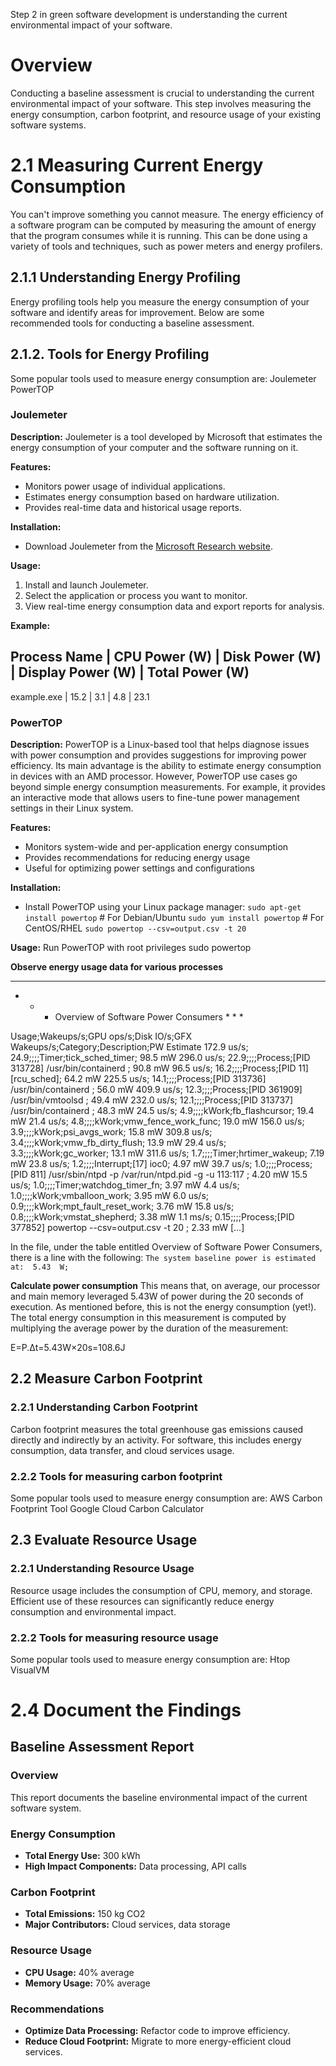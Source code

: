 Step 2 in green software development is understanding the current environmental impact of your software.

# **Overview**

Conducting a baseline assessment is crucial to understanding the current environmental impact of your software. This step involves measuring the energy consumption, carbon footprint, and resource usage of your existing software systems. 

# **2.1 Measuring Current Energy Consumption**
You can't improve something you cannot measure. The energy efficiency of a software program can be computed by measuring the amount of energy that the program consumes while it is running. This can be done using a variety of tools and techniques, such as power meters and energy profilers.

## **2.1.1 Understanding Energy Profiling**

Energy profiling tools help you measure the energy consumption of your software and identify areas for improvement. Below are some recommended tools for conducting a baseline assessment.

## **2.1.2. Tools for Energy Profiling**

Some popular tools used to measure energy consumption are:
Joulemeter
PowerTOP

### **Joulemeter**

**Description:**
Joulemeter is a tool developed by Microsoft that estimates the energy consumption of your computer and the software running on it.

**Features:**
- Monitors power usage of individual applications.
- Estimates energy consumption based on hardware utilization.
- Provides real-time data and historical usage reports.

**Installation:**
- Download Joulemeter from the [Microsoft Research website](https://www.microsoft.com/en-us/research/project/joulemeter/).

**Usage:**
1. Install and launch Joulemeter.
2. Select the application or process you want to monitor.
3. View real-time energy consumption data and export reports for analysis.

**Example:**

Process Name    | CPU Power (W) | Disk Power (W) | Display Power (W) | Total Power (W)
---------------------------------------------------------------------------------------
example.exe     |       15.2    |        3.1     |         4.8       |       23.1


### **PowerTOP**

**Description:**
PowerTOP is a Linux-based tool that helps diagnose issues with power consumption and provides suggestions for improving power efficiency.
Its main advantage is the ability to estimate energy consumption in devices with an AMD processor. However, PowerTOP use cases go beyond simple energy consumption measurements. For example, it provides an interactive mode that allows users to fine-tune power management settings in their Linux system. 

**Features:**
- Monitors system-wide and per-application energy consumption
- Provides recommendations for reducing energy usage
- Useful for optimizing power settings and configurations

**Installation:**
- Install PowerTOP using your Linux package manager:
```sudo apt-get install powertop```  # For Debian/Ubuntu
```sudo yum install powertop```     # For CentOS/RHEL
```sudo powertop --csv=output.csv -t 20```

**Usage:**
Run PowerTOP with root privileges
sudo powertop

**Observe energy usage data for various processes**
____________________________________________________________________
 *  *  *   Overview of Software Power Consumers   *  *  *

Usage;Wakeups/s;GPU ops/s;Disk IO/s;GFX Wakeups/s;Category;Description;PW Estimate
172.9 us/s; 24.9;;;;Timer;tick_sched_timer; 98.5 mW
296.0 us/s; 22.9;;;;Process;[PID 313728] /usr/bin/containerd ; 90.8 mW
 96.5 us/s; 16.2;;;;Process;[PID 11] [rcu_sched]; 64.2 mW
225.5 us/s; 14.1;;;;Process;[PID 313736] /usr/bin/containerd ; 56.0 mW
409.9 us/s; 12.3;;;;Process;[PID 361909] /usr/bin/vmtoolsd ; 49.4 mW
232.0 us/s; 12.1;;;;Process;[PID 313737] /usr/bin/containerd ; 48.3 mW
 24.5 us/s;  4.9;;;;kWork;fb_flashcursor; 19.4 mW
 21.4 us/s;  4.8;;;;kWork;vmw_fence_work_func; 19.0 mW
156.0 us/s;  3.9;;;;kWork;psi_avgs_work; 15.8 mW
309.8 us/s;  3.4;;;;kWork;vmw_fb_dirty_flush; 13.9 mW
 29.4 us/s;  3.3;;;;kWork;gc_worker; 13.1 mW
311.6 us/s;  1.7;;;;Timer;hrtimer_wakeup; 7.19 mW
 23.8 us/s;  1.2;;;;Interrupt;[17] ioc0; 4.97 mW
 39.7 us/s;  1.0;;;;Process;[PID 811] /usr/sbin/ntpd -p /var/run/ntpd.pid -g -u 113:117 ; 4.20 mW
 15.5 us/s;  1.0;;;;Timer;watchdog_timer_fn; 3.97 mW
  4.4 us/s;  1.0;;;;kWork;vmballoon_work; 3.95 mW
  6.0 us/s;  0.9;;;;kWork;mpt_fault_reset_work; 3.76 mW
 15.8 us/s;  0.8;;;;kWork;vmstat_shepherd; 3.38 mW
  1.1 ms/s; 0.15;;;;Process;[PID 377852] powertop --csv=output.csv -t 20 ; 2.33 mW
[...]

In the file, under the table entitled Overview of Software Power Consumers, there is a line with the following:
```The system baseline power is estimated at:  5.43  W;```

**Calculate power consumption**
This means that, on average, our processor and main memory leveraged 5.43W of power during the 20 seconds of execution. As mentioned before, this is not the energy consumption (yet!). The total energy consumption in this measurement is computed by multiplying the average power by the duration of the measurement:

E=P.Δt=5.43W×20s=108.6J

## **2.2 Measure Carbon Footprint**

### **2.2.1 Understanding Carbon Footprint**
Carbon footprint measures the total greenhouse gas emissions caused directly and indirectly by an activity. For software, this includes energy consumption, data transfer, and cloud services usage.

### **2.2.2 Tools for measuring carbon footprint**

Some popular tools used to measure energy consumption are:
AWS Carbon Footprint Tool
Google Cloud Carbon Calculator

## **2.3 Evaluate Resource Usage**

### **2.2.1 Understanding Resource Usage**
Resource usage includes the consumption of CPU, memory, and storage. Efficient use of these resources can significantly reduce energy consumption and environmental impact.

### **2.2.2 Tools for measuring resource usage**

Some popular tools used to measure energy consumption are:
Htop
VisualVM

# **2.4 Document the Findings**
## **Baseline Assessment Report**

### **Overview**
This report documents the baseline environmental impact of the current software system.

### **Energy Consumption**
- **Total Energy Use:** 300 kWh
- **High Impact Components:** Data processing, API calls

### **Carbon Footprint**
- **Total Emissions:** 150 kg CO2
- **Major Contributors:** Cloud services, data storage

### **Resource Usage**
- **CPU Usage:** 40% average
- **Memory Usage:** 70% average

### **Recommendations**
- **Optimize Data Processing:** Refactor code to improve efficiency.
- **Reduce Cloud Footprint:** Migrate to more energy-efficient cloud services.


